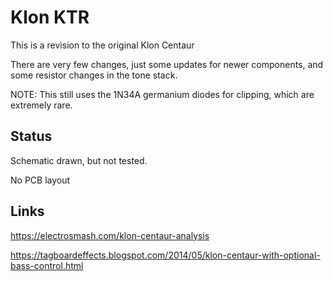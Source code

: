 # Klon KTR

This is a revision to the original Klon Centaur

There are very few changes, just some updates for newer components, and some resistor changes in the tone stack.

NOTE: This still uses the 1N34A germanium diodes for clipping, which are extremely rare.

## Status
Schematic drawn, but not tested.

No PCB layout

## Links
https://electrosmash.com/klon-centaur-analysis

https://tagboardeffects.blogspot.com/2014/05/klon-centaur-with-optional-bass-control.html
